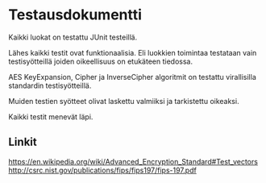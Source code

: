 Testausdokumentti
===

Kaikki luokat on testattu JUnit testeillä.

Lähes kaikki testit ovat funktionaalisia. Eli luokkien toimintaa testataan
vain testisyötteillä joiden oikeellisuus on etukäteen tiedossa.

AES KeyExpansion, Cipher ja InverseCipher algoritmit on testattu virallisilla
standardin testisyötteillä.

Muiden testien syötteet olivat laskettu valmiiksi ja tarkistettu oikeaksi.

Kaikki testit menevät läpi.

Linkit
---

https://en.wikipedia.org/wiki/Advanced_Encryption_Standard#Test_vectors  
http://csrc.nist.gov/publications/fips/fips197/fips-197.pdf
